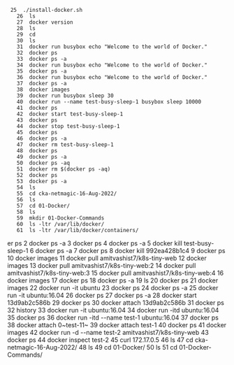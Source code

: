 ```
 25  ./install-docker.sh
   26  ls
   27  docker version
   28  ls
   29  cd
   30  ls
   31  docker run busybox echo "Welcome to the world of Docker."
   32  docker ps
   33  docker ps -a
   34  docker run busybox echo "Welcome to the world of Docker."
   35  docker ps -a
   36  docker run busybox echo "Welcome to the world of Docker."
   37  docker ps -a
   38  docker images
   39  docker run busybox sleep 30
   40  docker run --name test-busy-sleep-1 busybox sleep 10000
   41  docker ps
   42  docker start test-busy-sleep-1
   43  docker ps
   44  docker stop test-busy-sleep-1
   45  docker ps
   46  docker ps -a
   47  docker rm test-busy-sleep-1
   48  docker ps
   49  docker ps -a
   50  docker ps -aq
   51  docker rm $(docker ps -aq)
   52  docker ps
   53  docker ps -a
   54  ls
   55  cd cka-netmagic-16-Aug-2022/
   56  ls
   57  cd 01-Docker/
   58  ls
   59  mkdir 01-Docker-Commands
   60  ls -ltr /var/lib/docker/
   61  ls -ltr /var/lib/docker/containers/
```

er ps
    2  docker ps -a
    3  docker ps
    4  docker ps -a
    5  docker kill test-busy-sleep-1
    6  docker ps -a
    7  docker ps
    8  docker kill 992ea428b1c4
    9  docker ps
   10  docker images
   11  docker pull amitvashist7/k8s-tiny-web
   12  docker images
   13  docker pull amitvashist7/k8s-tiny-web:2
   14  docker pull amitvashist7/k8s-tiny-web:3
   15  docker pull amitvashist7/k8s-tiny-web:4
   16  docker images
   17  docker ps
   18  docker ps -a
   19  ls
   20  docker ps
   21  docker images
   22  docker run -it ubuntu
   23  docker ps
   24  docker ps -a
   25  docker run -it ubuntu:16.04
   26  docker ps
   27  docker ps -a
   28  docker start 13d9ab2c586b
   29  docker ps
   30  docker attach 13d9ab2c586b
   31  docker ps
   32  history
   33  docker run -it ubuntu:16.04
   34  docker run -itd  ubuntu:16.04
   35  docker ps
   36  docker run -itd --name test-1  ubuntu:16.04
   37  docker ps
   38  docker attach 0~test-11~
   39  docker attach test-1
   40  docker ps
   41  docker images
   42  docker run -d --name test-2 amitvashist7/k8s-tiny-web
   43  docker ps
   44  docker inspect test-2
   45  curl 172.17.0.5
   46  ls
   47  cd cka-netmagic-16-Aug-2022/
   48  ls
   49  cd 01-Docker/
   50  ls
   51  cd 01-Docker-Commands/
```
